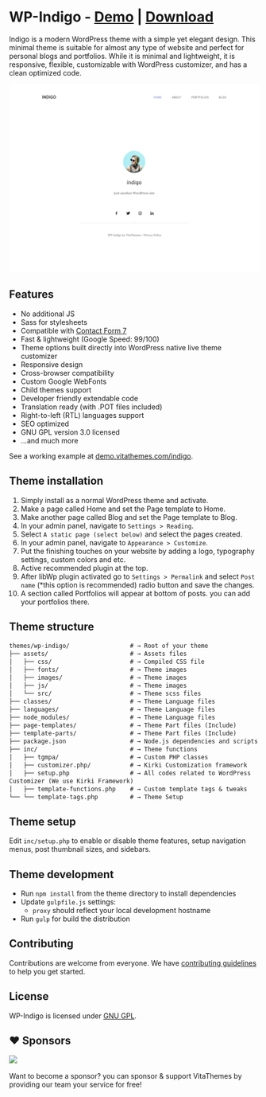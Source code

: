 # WP-Indigo - [Demo](https://demo.vitathemes.com/indigo/) | [Download](https://wordpress.org/themes/wp-indigo/)

Indigo is a modern WordPress theme with a simple yet elegant design. This minimal theme is suitable for almost any type of website and perfect for personal blogs and portfolios. While it is minimal and lightweight, it is responsive, flexible, customizable with WordPress customizer, and has a clean optimized code.

![Home Page](screenshot.png)

## Features

- No additional JS
- Sass for stylesheets
- Compatible with [Contact Form 7](https://wordpress.org/plugins/contact-form-7/)
- Fast & lightweight (Google Speed: 99/100)
- Theme options built directly into WordPress native live theme customizer
- Responsive design
- Cross-browser compatibility
- Custom Google WebFonts
- Child themes support
- Developer friendly extendable code
- Translation ready (with .POT files included)
- Right-to-left (RTL) languages support
- SEO optimized
- GNU GPL version 3.0 licensed
- …and much more

See a working example at [demo.vitathemes.com/indigo](https://demo.vitathemes.com/indigo/).

## Theme installation

1. Simply install as a normal WordPress theme and activate.
2. Make a page called Home and set the Page template to Home.
3. Make another page called Blog and set the Page template to Blog.
4. In your admin panel, navigate to `Settings > Reading`.
5. Select `A static page (select below)` and select the pages created.
6. In your admin panel, navigate to `Appearance > Customize`.
7. Put the finishing touches on your website by adding a logo, typography settings, custom colors and etc.
8. Active recommended plugin at the top.
9. After libWp plugin activated go to `Settings > Permalink` and select `Post name` (\*this option is recommended) radio button and save the changes.
10. A section called Portfolios will appear at bottom of posts. you can add your portfolios there.

## Theme structure

```shell
themes/wp-indigo/                 # → Root of your theme
├── assets/                       # → Assets files
│   ├── css/                      # → Compiled CSS file
│   ├── fonts/                    # → Theme images
│   ├── images/                   # → Theme images
│   ├── js/                       # → Theme images
│   └── src/                      # → Theme scss files
├── classes/                      # → Theme Language files
├── languages/                    # → Theme Language files
├── node_modules/                 # → Theme Language files
├── page-templates/               # → Theme Part files (Include)
├── template-parts/               # → Theme Part files (Include)
├── package.json                  # → Node.js dependencies and scripts
├── inc/                          # → Theme functions
│   ├── tgmpa/                    # → Custom PHP classes
│   ├── customizer.php/           # → Kirki Customization framework
│   ├── setup.php                 # → All codes related to WordPress Customizer (We use Kirki Framework)
│   ├── template-functions.php    # → Custom template tags & tweaks
└── └── template-tags.php         # → Theme Setup
```

## Theme setup

Edit `inc/setup.php` to enable or disable theme features, setup navigation menus, post thumbnail sizes, and sidebars.

## Theme development

- Run `npm install` from the theme directory to install dependencies
- Update `gulpfile.js` settings:
  - `proxy` should reflect your local development hostname
- Run `gulp` for build the distribution

## Contributing

Contributions are welcome from everyone. We have [contributing guidelines](CONTRIBUTING.md) to help you get started.

## License

WP-Indigo is licensed under [GNU GPL](LICENSE).

## ❤️ Sponsors
<a href="" target="_blank"><img width="200" src="https://resources.jetbrains.com/storage/products/company/brand/logos/jb_beam.png"/></a>

Want to become a sponsor? you can sponsor & support VitaThemes by providing our team your service for free!
